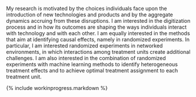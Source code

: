 My research is motivated by the choices individuals face upon the introduction of new technologies and products and by the aggregate dynamics accruing from these disruptions. I am interested in the digitization process and in how its outcomes are shaping the ways individuals interact with technology and with each other. I am equally interested in the methods that aim at identifying causal effects, namely in randomized experiments. In particular, I am interested randomized experiments in networked environments, in which interactions among treatment units create additional challenges. I am also interested in the combination of randomized experiments with machine learning methods to identify heterogeneous treatment effects and to achieve optimal treatment assignment to each treatment unit.

<!-- I currently pursue two streams of research. A first stream of research focuses on Pricing, Advertising and Peer Influence in Digital Platforms. I am interested in understanding how platforms and products shape individual behavior, and how individuals influence each other in online settings. I have done work on the role of peer influence in large social networks in diverse contexts, applying both novel identification methods for observational data, and large scale randomized experiments. I have also done work on online member-get-member referral policies and on advertising. -->


{% include workinprogress.markdown %}
